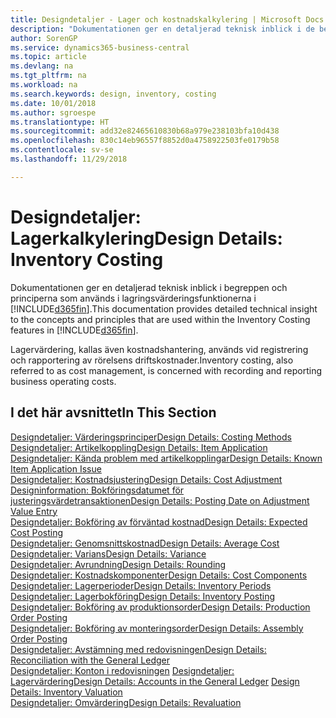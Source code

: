 ```yaml
---
title: Designdetaljer - Lager och kostnadskalkylering | Microsoft Docs
description: "Dokumentationen ger en detaljerad teknisk inblick i de begrepp och principer som används i lagervärderingsfunktionerna i Business Central."
author: SorenGP
ms.service: dynamics365-business-central
ms.topic: article
ms.devlang: na
ms.tgt_pltfrm: na
ms.workload: na
ms.search.keywords: design, inventory, costing
ms.date: 10/01/2018
ms.author: sgroespe
ms.translationtype: HT
ms.sourcegitcommit: add32e82465610830b68a979e238103bfa10d438
ms.openlocfilehash: 830c14eb96557f8852d0a4758922503fe0179b58
ms.contentlocale: sv-se
ms.lasthandoff: 11/29/2018

---
```

# <a name="design-details-inventory-costing"></a><span data-ttu-id="829d0-103">Designdetaljer: Lagerkalkylering</span><span class="sxs-lookup"><span data-stu-id="829d0-103">Design Details: Inventory Costing</span></span>
<span data-ttu-id="829d0-104">Dokumentationen ger en detaljerad teknisk inblick i begreppen och principerna som används i lagringsvärderingsfunktionerna i [!INCLUDE[d365fin](includes/d365fin_md.md)].</span><span class="sxs-lookup"><span data-stu-id="829d0-104">This documentation provides detailed technical insight to the concepts and principles that are used within the Inventory Costing features in [!INCLUDE[d365fin](includes/d365fin_md.md)].</span></span>  

<span data-ttu-id="829d0-105">Lagervärdering, kallas även kostnadshantering, används vid registrering och rapportering av rörelsens driftskostnader.</span><span class="sxs-lookup"><span data-stu-id="829d0-105">Inventory costing, also referred to as cost management, is concerned with recording and reporting business operating costs.</span></span>  

## <a name="in-this-section"></a><span data-ttu-id="829d0-106">I det här avsnittet</span><span class="sxs-lookup"><span data-stu-id="829d0-106">In This Section</span></span>  
[<span data-ttu-id="829d0-107">Designdetaljer: Värderingsprinciper</span><span class="sxs-lookup"><span data-stu-id="829d0-107">Design Details: Costing Methods</span></span>](design-details-costing-methods.md)  
[<span data-ttu-id="829d0-108">Designdetaljer: Artikelkoppling</span><span class="sxs-lookup"><span data-stu-id="829d0-108">Design Details: Item Application</span></span>](design-details-item-application.md)  
[<span data-ttu-id="829d0-109">Designdetaljer: Kända problem med artikelkopplingar</span><span class="sxs-lookup"><span data-stu-id="829d0-109">Design Details: Known Item Application Issue</span></span>](design-details-inventory-zero-level-open-item-ledger-entries.md)  
[<span data-ttu-id="829d0-110">Designdetaljer: Kostnadsjustering</span><span class="sxs-lookup"><span data-stu-id="829d0-110">Design Details: Cost Adjustment</span></span>](design-details-cost-adjustment.md)  
[<span data-ttu-id="829d0-111">Designinformation: Bokföringsdatumet för justeringsvärdetransaktionen</span><span class="sxs-lookup"><span data-stu-id="829d0-111">Design Details: Posting Date on Adjustment Value Entry</span></span>](design-details-inventory-adjustment-value-entry-posting-date.md)  
[<span data-ttu-id="829d0-112">Designdetaljer: Bokföring av förväntad kostnad</span><span class="sxs-lookup"><span data-stu-id="829d0-112">Design Details: Expected Cost Posting</span></span>](design-details-expected-cost-posting.md)  
[<span data-ttu-id="829d0-113">Designdetaljer: Genomsnittskostnad</span><span class="sxs-lookup"><span data-stu-id="829d0-113">Design Details: Average Cost</span></span>](design-details-average-cost.md)  
[<span data-ttu-id="829d0-114">Designdetaljer: Varians</span><span class="sxs-lookup"><span data-stu-id="829d0-114">Design Details: Variance</span></span>](design-details-variance.md)  
[<span data-ttu-id="829d0-115">Designdetaljer: Avrundning</span><span class="sxs-lookup"><span data-stu-id="829d0-115">Design Details: Rounding</span></span>](design-details-rounding.md)  
[<span data-ttu-id="829d0-116">Designdetaljer: Kostnadskomponenter</span><span class="sxs-lookup"><span data-stu-id="829d0-116">Design Details: Cost Components</span></span>](design-details-cost-components.md)  
[<span data-ttu-id="829d0-117">Designdetaljer: Lagerperioder</span><span class="sxs-lookup"><span data-stu-id="829d0-117">Design Details: Inventory Periods</span></span>](design-details-inventory-periods.md)  
[<span data-ttu-id="829d0-118">Designdetaljer: Lagerbokföring</span><span class="sxs-lookup"><span data-stu-id="829d0-118">Design Details: Inventory Posting</span></span>](design-details-inventory-posting.md)  
[<span data-ttu-id="829d0-119">Designdetaljer: Bokföring av produktionsorder</span><span class="sxs-lookup"><span data-stu-id="829d0-119">Design Details: Production Order Posting</span></span>](design-details-production-order-posting.md)  
[<span data-ttu-id="829d0-120">Designdetaljer: Bokföring av monteringsorder</span><span class="sxs-lookup"><span data-stu-id="829d0-120">Design Details: Assembly Order Posting</span></span>](design-details-assembly-order-posting.md)  
[<span data-ttu-id="829d0-121">Designdetaljer: Avstämning med redovisningen</span><span class="sxs-lookup"><span data-stu-id="829d0-121">Design Details: Reconciliation with the General Ledger</span></span>](design-details-reconciliation-with-the-general-ledger.md)  
<span data-ttu-id="829d0-122">[Designdetaljer: Konton i redovisningen](design-details-accounts-in-the-general-ledger.md)
[Designdetaljer: Lagervärdering](design-details-inventory-valuation.md)</span><span class="sxs-lookup"><span data-stu-id="829d0-122">[Design Details: Accounts in the General Ledger](design-details-accounts-in-the-general-ledger.md)
[Design Details: Inventory Valuation](design-details-inventory-valuation.md)</span></span>  
[<span data-ttu-id="829d0-123">Designdetaljer: Omvärdering</span><span class="sxs-lookup"><span data-stu-id="829d0-123">Design Details: Revaluation</span></span>](design-details-revaluation.md)

